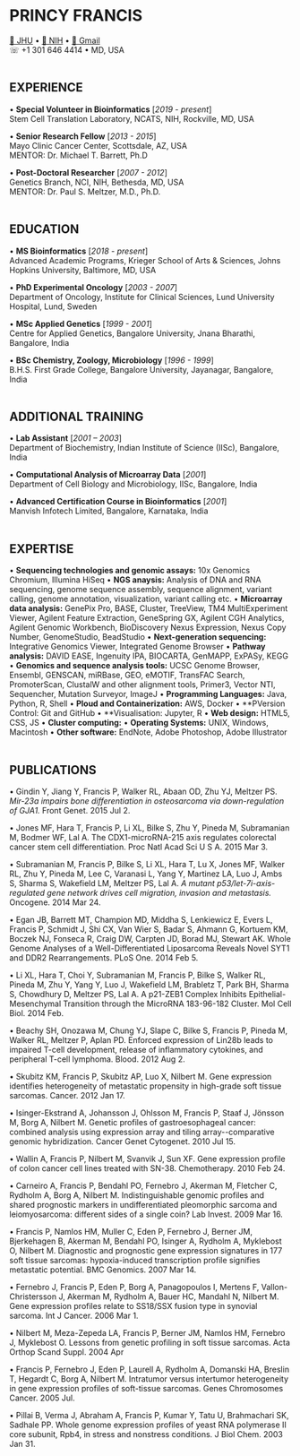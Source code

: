 
# PRINCY FRANCIS
[📧 JHU](mailto:pfranc10@jh.edu) • [📧 NIH](mailto:francisp2@nih.gov)  • [📧 Gmail](mailto:princyfrancis24@gmail.com) <br>
☏ +1 301 646 4414 • MD, USA
<br><br>

## EXPERIENCE
• **Special Volunteer in Bioinformatics** [_2019 - present_] <br>
Stem Cell Translation Laboratory, NCATS, NIH, Rockville, MD, USA

• **Senior Research Fellow** [_2013 - 2015_] <br>
Mayo Clinic Cancer Center, Scottsdale, AZ, USA <br>
MENTOR: Dr. Michael T. Barrett, Ph.D

• **Post-Doctoral Researcher** [_2007 - 2012_] <br>
Genetics Branch, NCI, NIH, Bethesda, MD, USA <br>
MENTOR: Dr. Paul S. Meltzer, M.D., Ph.D.
<br><br>

## EDUCATION
• **MS Bioinformatics** [_2018 - present_] <br>
Advanced Academic Programs, Krieger School of Arts & Sciences, Johns Hopkins University, Baltimore, MD, USA

• **PhD Experimental Oncology** [_2003 - 2007_] <br>
Department of Oncology, Institute for Clinical Sciences, Lund University Hospital, Lund, Sweden

• **MSc Applied Genetics** [_1999 - 2001_] <br>
Centre for Applied Genetics, Bangalore University, Jnana Bharathi, Bangalore, India

• **BSc Chemistry, Zoology, Microbiology** [_1996 - 1999_] <br>
B.H.S. First Grade College, Bangalore University, Jayanagar, Bangalore, India
<br><br>

## ADDITIONAL TRAINING
• **Lab Assistant** [_2001 – 2003_] <br>
Department of Biochemistry, Indian Institute of Science (IISc), Bangalore, India <br>
  
• **Computational Analysis of Microarray Data** [_2001_] <br>
Department of Cell Biology and Microbiology, IISc, Bangalore, India <br>
  
• **Advanced Certification Course in Bioinformatics** [_2001_] <br>
Manvish Infotech Limited, Bangalore, Karnataka, India
<br><br>

## EXPERTISE
• **Sequencing technologies and genomic assays:** 10x Genomics Chromium, Illumina HiSeq
• **NGS anaysis:** Analysis of DNA and RNA sequencing, genome sequence assembly, sequence alignment, variant calling, genome annotation, visualization, variant calling etc.
• **Microarray data analysis:** GenePix Pro, BASE, Cluster, TreeView, TM4 MultiExperiment Viewer, Agilent Feature Extraction, GeneSpring GX, Agilent CGH Analytics, Agilent Genomic Workbench, BioDiscovery Nexus Expression, Nexus Copy Number, GenomeStudio, BeadStudio
• **Next-generation sequencing:** Integrative Genomics Viewer, Integrated Genome Browser
• **Pathway analysis:** DAVID EASE, Ingenuity IPA, BIOCARTA, GenMAPP, ExPASy, KEGG
• **Genomics and sequence analysis tools:** UCSC Genome Browser, Ensembl, GENSCAN, miRBase, GEO, eMOTIF, TransFAC Search, PromoterScan, ClustalW and other alignment tools, Primer3, Vector NTI, Sequencher, Mutation Surveyor, ImageJ
• **Programming Languages:** Java, Python, R, Shell
• **Ploud and Containerization:** AWS, Docker
• **PVersion Control: Git and GitHub
• **Visualisation: Jupyter, R
• **Web design:** HTML5, CSS, JS
• **Cluster computing:** 
• **Operating Systems:** UNIX, Windows, Macintosh
• **Other software:** EndNote, Adobe Photoshop, Adobe Illustrator
<br><br>

## PUBLICATIONS
• Gindin Y, Jiang Y, Francis P, Walker RL, Abaan OD, Zhu YJ, Meltzer PS. _Mir-23a impairs bone differentiation in osteosarcoma via down-regulation of GJA1._ Front Genet. 2015 Jul 2.

• Jones MF, Hara T, Francis P, Li XL, Bilke S, Zhu Y, Pineda M, Subramanian M, Bodmer WF, Lal A. The CDX1-microRNA-215 axis regulates colorectal cancer stem cell differentiation. Proc Natl Acad Sci U S A. 2015 Mar 3.

• Subramanian M, Francis P, Bilke S, Li XL, Hara T, Lu X, Jones MF, Walker RL, Zhu Y, Pineda M, Lee C, Varanasi L, Yang Y, Martinez LA, Luo J, Ambs S, Sharma S, Wakefield LM, Meltzer PS, Lal A. _A mutant p53/let-7i-axis-regulated gene network drives cell migration, invasion and metastasis._ Oncogene. 2014 Mar 24.

• Egan JB, Barrett MT, Champion MD, Middha S, Lenkiewicz E, Evers L, Francis P, Schmidt J, Shi CX, Van Wier S, Badar S, Ahmann G, Kortuem KM, Boczek NJ, Fonseca R, Craig DW, Carpten JD, Borad MJ, Stewart AK. Whole Genome Analyses of a Well-Differentiated Liposarcoma Reveals Novel SYT1 and DDR2 Rearrangements. PLoS One. 2014 Feb 5.

• Li XL, Hara T, Choi Y, Subramanian M, Francis P, Bilke S, Walker RL, Pineda M, Zhu Y, Yang Y, Luo J, Wakefield LM, Brabletz T, Park BH, Sharma S, Chowdhury D, Meltzer PS, Lal A. A p21-ZEB1 Complex Inhibits Epithelial-Mesenchymal Transition through the MicroRNA 183-96-182 Cluster. Mol Cell Biol. 2014 Feb.

• Beachy SH, Onozawa M, Chung YJ, Slape C, Bilke S, Francis P, Pineda M, Walker RL, Meltzer P, Aplan PD. Enforced expression of Lin28b leads to impaired T-cell development, release of inflammatory cytokines, and peripheral T-cell lymphoma. Blood. 2012 Aug 2.
			
• Skubitz KM, Francis P, Skubitz AP, Luo X, Nilbert M. Gene expression identifies heterogeneity of metastatic propensity in high-grade soft tissue sarcomas. Cancer. 2012 Jan 17.
			
• Isinger-Ekstrand A, Johansson J, Ohlsson M, Francis P, Staaf J, Jönsson M, Borg A, Nilbert M. Genetic profiles of gastroesophageal cancer: combined analysis using expression array and tiling array--comparative genomic hybridization. Cancer Genet Cytogenet. 2010 Jul 15.
			
• Wallin A, Francis P, Nilbert M, Svanvik J, Sun XF. Gene expression profile of colon cancer cell lines treated with SN-38. Chemotherapy. 2010 Feb 24.
			
• Carneiro A, Francis P, Bendahl PO, Fernebro J, Akerman M, Fletcher C, Rydholm A, Borg A, Nilbert M. Indistinguishable genomic profiles and shared prognostic markers in undifferentiated pleomorphic sarcoma and leiomyosarcoma: different sides of a single coin? Lab Invest. 2009 Mar 16.
			
• Francis P, Namlos HM, Muller C, Eden P, Fernebro J, Berner JM, Bjerkehagen B, Akerman M, Bendahl PO, Isinger A, Rydholm A, Myklebost O, Nilbert M. Diagnostic and prognostic gene expression signatures in 177 soft tissue sarcomas: hypoxia-induced transcription profile signifies metastatic potential. BMC Genomics. 2007 Mar 14.
			
• Fernebro J, Francis P, Eden P, Borg A, Panagopoulos I, Mertens F, Vallon- Christersson J, Akerman M, Rydholm A, Bauer HC, Mandahl N, Nilbert M. Gene expression profiles relate to SS18/SSX fusion type in synovial sarcoma. Int J Cancer. 2006 Mar 1.

• Nilbert M, Meza-Zepeda LA, Francis P, Berner JM, Namlos HM, Fernebro J, Myklebost O. Lessons from genetic profiling in soft tissue sarcomas. Acta Orthop Scand Suppl. 2004 Apr
			
• Francis P, Fernebro J, Eden P, Laurell A, Rydholm A, Domanski HA, Breslin T, Hegardt C, Borg A, Nilbert M. Intratumor versus intertumor heterogeneity in gene expression profiles of soft-tissue sarcomas. Genes Chromosomes Cancer. 2005 Jul.
			
• Pillai B, Verma J, Abraham A, Francis P, Kumar Y, Tatu U, Brahmachari SK, Sadhale PP. Whole genome expression profiles of yeast RNA polymerase II core subunit, Rpb4, in stress and nonstress conditions. J Biol Chem. 2003 Jan 31.
